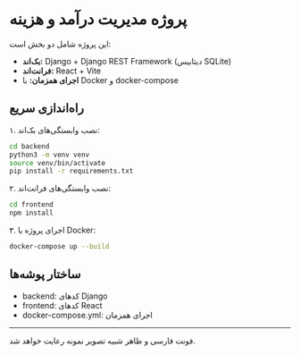 # پروژه مدیریت درآمد و هزینه

این پروژه شامل دو بخش است:
- **بک‌اند:** Django + Django REST Framework (دیتابیس SQLite)
- **فرانت‌اند:** React + Vite
- **اجرای همزمان:** با Docker و docker-compose

## راه‌اندازی سریع

۱. نصب وابستگی‌های بک‌اند:
```bash
cd backend
python3 -m venv venv
source venv/bin/activate
pip install -r requirements.txt
```

۲. نصب وابستگی‌های فرانت‌اند:
```bash
cd frontend
npm install
```

۳. اجرای پروژه با Docker:
```bash
docker-compose up --build
```

## ساختار پوشه‌ها
- backend: کدهای Django
- frontend: کدهای React
- docker-compose.yml: اجرای همزمان

---

فونت فارسی و ظاهر شبیه تصویر نمونه رعایت خواهد شد.
